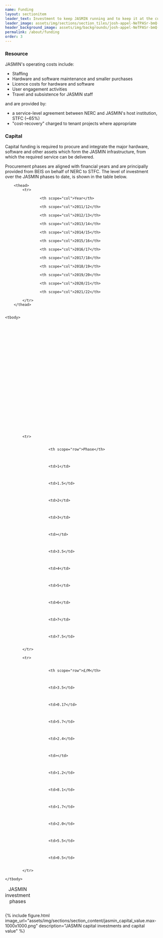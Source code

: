 ```yaml
---
name: Funding
layout: sectionitem
leader_text: Investment to keep JASMIN running and to keep it at the cutting edge of environmental informatics
leader_image: assets/img/sections/section_tiles/josh-appel-NeTPASr-bmQ-unsplash.2e16d0ba.fill-1000x500.jpg
header_background_image: assets/img/backgrounds/josh-appel-NeTPASr-bmQ-unsplash.2e16d0ba.fill-2000x1000.jpg
permalink: /about/funding
order: 3
---
```


### Resource

JASMIN's operating costs include:

* Staffing
* Hardware and software maintenance and smaller purchases
* Licence costs for hardware and software
* User engagement activities
* Travel and subsistence for JASMIN staff

and are provided by:

* a service-level agreement between NERC and JASMIN's host institution, STFC (~65%)
* "cost-recovery" charged to tenant projects where appropriate

### Capital

Capital funding is required to procure and integrate the major hardware, software and other assets which form the JASMIN infrastructure, from which the required service can be delivered.

Procurement phases are aligned with financial years and are principally provided from BEIS on behalf of NERC to STFC. The level of investment over the JASMIN phases to date, is shown in the table below.

<table class="table table-sm">
    <caption>JASMIN investment phases</caption>
    
        <thead>
            <tr>
                
                    <th scope="col">Year</th>
                
                    <th scope="col">2011/12</th>
                
                    <th scope="col">2012/13</th>
                
                    <th scope="col">2013/14</th>
                
                    <th scope="col">2014/15</th>
                
                    <th scope="col">2015/16</th>
                
                    <th scope="col">2016/17</th>
                
                    <th scope="col">2017/18</th>
                
                    <th scope="col">2018/19</th>
                
                    <th scope="col">2019/20</th>
                
                    <th scope="col">2020/21</th>
                
                    <th scope="col">2021/22</th>
                
            </tr>
        </thead>
    

    <tbody>
        
            
        
            
        
            
        
            
        
            
        
            
        
            
        
            
        
            
        
            
        
            
        
            
                

        
            <tr>
                
                    
                        <th scope="row">Phase</th>
                    
                
                    
                        <td>1</td>
                    
                
                    
                        <td>1.5</td>
                    
                
                    
                        <td>2</td>
                    
                
                    
                        <td>3</td>
                    
                
                    
                        <td></td>
                    
                
                    
                        <td>3.5</td>
                    
                
                    
                        <td>4</td>
                    
                
                    
                        <td>5</td>
                    
                
                    
                        <td>6</td>
                    
                
                    
                        <td>7</td>
                    
                
                    
                        <td>7.5</td>
                    
                
            </tr>
        
            <tr>
                
                    
                        <th scope="row">£/M</th>
                    
                
                    
                        <td>3.5</td>
                    
                
                    
                        <td>0.17</td>
                    
                
                    
                        <td>5.7</td>
                    
                
                    
                        <td>2.4</td>
                    
                
                    
                        <td></td>
                    
                
                    
                        <td>1.2</td>
                    
                
                    
                        <td>8.1</td>
                    
                
                    
                        <td>1.7</td>
                    
                
                    
                        <td>2.0</td>
                    
                
                    
                        <td>5.5</td>
                    
                
                    
                        <td>0.5</td>
                    
                
            </tr>
        
    </tbody>
</table>

{% include figure.html
    image_url="assets/img/sections/section_content/jasmin_capital_value.max-1000x1000.png"
    description="JASMIN capital investments and capital value"
%}